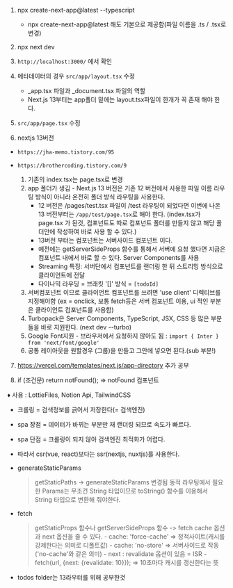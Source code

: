 1. npx create-next-app@latest --typescript
    - npx create-next-app@latest 해도 기본으로 제공함(파일 이름을 .ts / .tsx로 변경)

2. npx next dev

3. ```http://localhost:3000/``` 에서 확인

4. 메타데이터의 경우  ```src/app/layout.tsx``` 수정
    - _app.tsx 파일과 _document.tsx 파일의 역할
    - Next.js 13부터는 app폴더 밑에는 layout.tsx파일이 한개가 꼭 존재 해야 한다.

5. ```src/app/page.tsx``` 수정

6. nextjs 13버전 

- ```https://jha-memo.tistory.com/95```
- ```https://brothercoding.tistory.com/9```

    1. 기존의 index.tsx는 page.tsx로 변경
    2. app 폴더가 생김 - Next.js 13 버전은 기존 12 버전에서 사용한 파일 이름 라우팅 방식이 아니라 온전히 폴더 방식 라우팅을 사용한다. 
        - 12 버전은 /pages/test.tsx 파일이 /test 라우팅이 되었다면 이번에 나온 13 버전부터는 ```/app/test/page.tsx```로 해야 한다. (index.tsx가 page.tsx 가 된것, 컴포넌트도 따로 컴포넌트 폴더를 만들지 않고 해당 폴더안에 작성하여 바로 사용 할 수 있다.)
        - 13버전 부터는 컴포넌트는 서버사이드 컴포넌트 이다.
        - 예전에는 getServerSideProps 함수를 통해서 서버에 요청 했다면 지금은 컴포넌트 내에서 바로 할 수 있다. Server Components를 사용
        - Streaming 특징: 서버단에서 컴포넌트를 랜더링 한 뒤 스트리밍 방식으로 클라이언트에 전달
        - 다이나믹 라우딩 = 브래킷 '[]' 방식 = ```[todoId]```
    3. 서버컴포넌트 이므로 클라이언트 컴포넌트를 쓰려면 'use client' 디렉티브를 지정해야함 (ex = onclick, 보통 fetch등은 서버 컴포넌트 이용, ui 적인 부분은 클라이언트 컴포넌트를 사용함)
    4. Turbopack은 Server Components, TypeScript, JSX, CSS 등 많은 부분들을 바로 지원한다. (next dev --turbo)
    5. Google Font지원 - 브라우저에서 요청하지 않아도 됨 : ```import { Inter } from 'next/font/google'```
    6. 공통 레이아웃을 원할경우 (그룹)을 만들고 그안에 넣으면 된다.(sub 부분!)



7. <https://vercel.com/templates/next.js/app-directory> 추가 공부

8. if (조건문) return notFound(); => notFound 컴포넌트



> 

♦️ 사용 : LottieFiles, Notion Api, TailwindCSS

* 크롤링 = 검색정보를 긁어서 저장한다(= 검색엔진)

* spa 장점 = 데이터가 바뀌는 부분만 재 랜더링 되므로 속도가 빠르다.

* spa 단점 = 크롤링이 되지 않아 검색엔진 최적화가 어렵다.

* 따라서 csr(vue, react)보다는 ssr(nextjs, nuxtjs)를 사용한다. 

+ generateStaticParams
    >  getStaticPaths -> generateStaticParams 변경됨
    > 동적 라우팅에서 필요한 Params는 무조건 String 타입이므로 toString() 함수를 이용해서 String 타입으로 변환해  줘야한다.

+ fetch 
    > getStaticProps 함수나 getServerSideProps 함수 -> fetch
    > cache 옵션과 next 옵션을 줄 수 있다.
        - cache: 'force-cache' => 정적사이트(캐시를 강제한다는 의미로 디폴트값)
        - cache: 'no-store' => 서버사이드로 작동 ('no-cache'와 같은 의미)
        - next : revalidate 옵션이 있음 = ISR
            - fetch(url, {next: {revalidate: 10}});  => 10초마다 캐시를 갱신한다는 뜻
            
+ todos folder는 13라우터를 위해 공부한것
